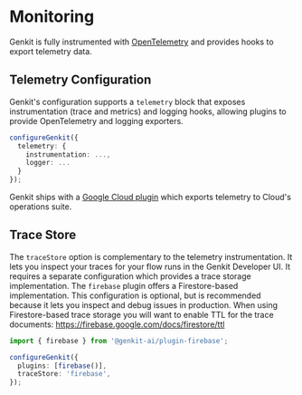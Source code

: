 # Monitoring

Genkit is fully instrumented with [OpenTelemetry](https://opentelemetry.io/) and provides hooks to export telemetry data.

## Telemetry Configuration

Genkit's configuration supports a `telemetry` block that exposes instrumentation (trace and metrics) and logging hooks, allowing plugins to provide OpenTelemetry and logging exporters.

```ts
configureGenkit({
  telemetry: {
    instrumentation: ...,
    logger: ...
  }
});
```

Genkit ships with a [Google Cloud plugin](./plugins/google-cloud.md) which exports telemetry to Cloud's operations suite.

## Trace Store

The `traceStore` option is complementary to the telemetry instrumentation. It
lets you inspect your traces for your flow runs in the Genkit Developer UI. It
requires a separate configuration which provides a trace storage implementation.
The `firebase` plugin offers a Firestore-based implementation. This
configuration is optional, but is recommended because it lets you inspect and
debug issues in production. When using Firestore-based trace storage you will
want to enable TTL for the trace documents:
https://firebase.google.com/docs/firestore/ttl

```ts
import { firebase } from '@genkit-ai/plugin-firebase';

configureGenkit({
  plugins: [firebase()],
  traceStore: 'firebase',
});
```
